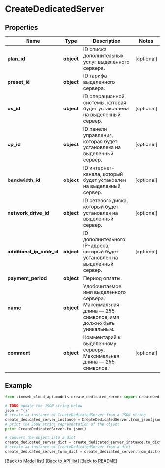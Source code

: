 # CreateDedicatedServer


## Properties
Name | Type | Description | Notes
------------ | ------------- | ------------- | -------------
**plan_id** | **object** | ID списка дополнительных услуг выделенного сервера. | [optional] 
**preset_id** | **object** | ID тарифа выделенного сервера. | 
**os_id** | **object** | ID операционной системы, которая будет установлена на выделенный сервер. | [optional] 
**cp_id** | **object** | ID панели управления, которая будет установлена на выделенный сервер. | [optional] 
**bandwidth_id** | **object** | ID интернет-канала, который будет установлен на выделенный сервер. | [optional] 
**network_drive_id** | **object** | ID сетевого диска, который будет установлен на выделенный сервер. | [optional] 
**additional_ip_addr_id** | **object** | ID дополнительного IP-адреса, который будет установлен на выделенный сервер. | [optional] 
**payment_period** | **object** | Период оплаты. | 
**name** | **object** | Удобочитаемое имя выделенного сервера. Максимальная длина — 255 символов, имя должно быть уникальным. | 
**comment** | **object** | Комментарий к выделенному серверу. Максимальная длина — 255 символов. | [optional] 

## Example

```python
from timeweb_cloud_api.models.create_dedicated_server import CreateDedicatedServer

# TODO update the JSON string below
json = "{}"
# create an instance of CreateDedicatedServer from a JSON string
create_dedicated_server_instance = CreateDedicatedServer.from_json(json)
# print the JSON string representation of the object
print CreateDedicatedServer.to_json()

# convert the object into a dict
create_dedicated_server_dict = create_dedicated_server_instance.to_dict()
# create an instance of CreateDedicatedServer from a dict
create_dedicated_server_form_dict = create_dedicated_server.from_dict(create_dedicated_server_dict)
```
[[Back to Model list]](../README.md#documentation-for-models) [[Back to API list]](../README.md#documentation-for-api-endpoints) [[Back to README]](../README.md)


